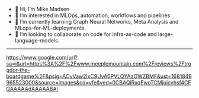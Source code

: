 - 👋 Hi, I’m Mike Madsen
- 👀 I’m interested in MLOps, automation, workflows and pipelines
- 🌱 I’m currently learning Graph Neural Networks, Meta Analysis and MLops-for-ML-deployments.
- 💞️ I’m looking to collaborate on code for infra-as-code and large-language-models.

<!---
elxsj/elxsj is a ✨ special ✨ repository because its `README.md` (this file) appears on your GitHub profile.
You can click the Preview link to take a look at your changes.
--->

--------

https://www.google.com/url?sa=i&url=https%3A%2F%2Fwww.meeplemountain.com%2Freviews%2Ftrogdor-the-boardgame%2F&psig=AOvVaw2lxC9UvA6PVLQYAaOWZBMF&ust=1681849965523000&source=images&cd=vfe&ved=0CBAQjRxqFwoTCMjuicvhsf4CFQAAAAAdAAAAABAI
